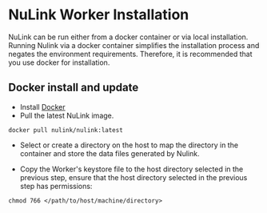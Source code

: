 # NuLink Worker Installation

NuLink can be run either from a docker container or via local installation. Running Nulink via a docker container simplifies the installation process and negates the environment requirements. Therefore, it is recommended that you use docker for installation.


## Docker install and update

* Install [Docker](https://docs.docker.com/get-docker/)  
* Pull the latest NuLink image.  

 ```shell
docker pull nulink/nulink:latest
 ```

* Select or create a directory on the host to map the directory in the container and store the data files generated by Nulink.

* Copy the Worker's keystore file to the host directory selected in the previous step, ensure that the host directory selected in the previous step has permissions:  

```shell
chmod 766 </path/to/host/machine/directory>
```
